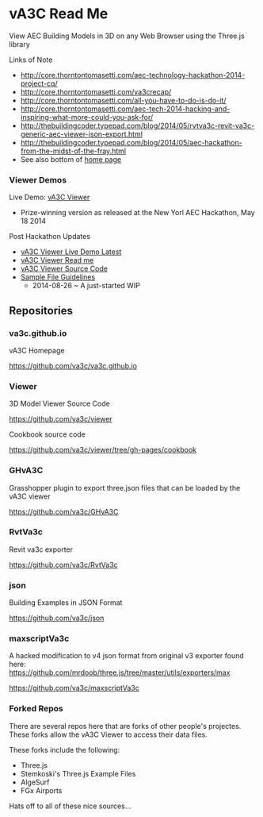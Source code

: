vA3C Read Me
===

View AEC Building Models in 3D on any Web Browser using the Three.js library

Links of Note

* http://core.thorntontomasetti.com/aec-technology-hackathon-2014-project-cq/
* http://core.thorntontomasetti.com/va3crecap/
* http://core.thorntontomasetti.com/all-you-have-to-do-is-do-it/
* http://core.thorntontomasetti.com/aec-tech-2014-hacking-and-inspiring-what-more-could-you-ask-for/
* http://thebuildingcoder.typepad.com/blog/2014/05/rvtva3c-revit-va3c-generic-aec-viewer-json-export.html
* http://thebuildingcoder.typepad.com/blog/2014/05/aec-hackathon-from-the-midst-of-the-fray.html
* See also bottom of [home page]( http://va3c.github.io/ )


### Viewer Demos

Live Demo: [vA3C Viewer](http://va3c.github.io/)  
* Prize-winning version as released at the New Yorl AEC Hackathon, May 18 2014 

Post Hackathon Updates  
* [vA3C Viewer Live Demo Latest](http://va3c.github.io/viewer/va3c-viewer-html5/latest/index.html)  
* [vA3C Viewer Read me]( http://va3c.github.io/viewer/va3c-viewer-html5/ )
* [vA3C Viewer Source Code]( https://github.com/va3c/viewer/tree/gh-pages/va3c-viewer-html5 )
* [Sample File Guidelines]( https://github.com/va3c/va3c.github.io/sample-file-guidelines.md )
	* 2014-08-26 ~ A just-started WIP

## Repositories

### va3c.github.io

vA3C Homepage

<https://github.com/va3c/va3c.github.io>


### Viewer

3D Model Viewer Source Code

<https://github.com/va3c/viewer>

Cookbook source code

<https://github.com/va3c/viewer/tree/gh-pages/cookbook>


### GHvA3C
Grasshopper plugin to export three.json files that can be loaded by the vA3C viewer

<https://github.com/va3c/GHvA3C>

### RvtVa3c
Revit va3c exporter

<https://github.com/va3c/RvtVa3c>

### json
Building Examples in JSON Format

<https://github.com/va3c/json>

### maxscriptVa3c
A hacked modification to v4 json format from original v3 exporter found here:  
https://github.com/mrdoob/three.js/tree/master/utils/exporters/max

<https://github.com/va3c/maxscriptVa3c>

### Forked Repos

There are several repos here that are forks of other people's projectes. These forks allow the vA3C Viewer to access their data files.

These forks include the following:

* Three.js
* Stemkoski's Three.js Example Files
* AlgeSurf
* FGx Airports

Hats off to all of these nice sources...
